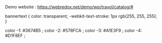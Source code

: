  Demo website : https://webredox.net/demo/wp/travol/catalog/#
 
bannertext {
color: transparent;
-webkit-text-stroke: 1px rgb(255, 255, 255);
}

color -1: #3674B5 ;
color -2: #578FCA ;
color -3: #A1E3F9 ;
color -4: #D1F8EF ;

